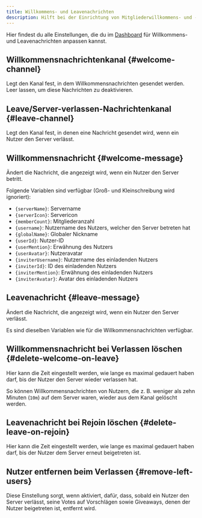 ```yaml
---
title: Willkommens- und Leavenachrichten
description: Hilft bei der Einrichtung von Mitgliederwillkommens- und -leavenachrichten.
---
```


Hier findest du alle Einstellungen, die du im [Dashboard](https://tomatenkuchen.com/dashboard/settings#welcomeChannel) für Willkommens- und Leavenachrichten anpassen kannst.

## Willkommensnachrichtenkanal {#welcome-channel}

Legt den Kanal fest, in dem Willkommensnachrichten gesendet werden.
Leer lassen, um diese Nachrichten zu deaktivieren.

## Leave/Server-verlassen-Nachrichtenkanal {#leave-channel}

Legt den Kanal fest, in denen eine Nachricht gesendet wird, wenn ein Nutzer den Server verlässt.

## Willkommensnachricht {#welcome-message}

Ändert die Nachricht, die angezeigt wird, wenn ein Nutzer den Server betritt.

Folgende Variablen sind verfügbar (Groß- und Kleinschreibung wird ignoriert):
- `{serverName}`: Servername
- `{serverIcon}`: Servericon
- `{memberCount}`: Mitgliederanzahl
- `{username}`: Nutzername des Nutzers, welcher den Server betreten hat
- `{globalName}`: Globaler Nickname
- `{userId}`: Nutzer-ID
- `{userMention}`: Erwähnung des Nutzers
- `{userAvatar}`: Nutzeravatar
- `{inviterUsername}`: Nutzername des einladenden Nutzers
- `{inviterId}`: ID des einladenden Nutzers
- `{inviterMention}`: Erwähnung des einladenden Nutzers
- `{inviterAvatar}`: Avatar des einladenden Nutzers

## Leavenachricht {#leave-message}

Ändert die Nachricht, die angezeigt wird, wenn ein Nutzer den Server verlässt.

Es sind dieselben Variablen wie für die Willkommensnachrichten verfügbar.

## Willkommensnachricht bei Verlassen löschen {#delete-welcome-on-leave}

Hier kann die Zeit eingestellt werden, wie lange es maximal gedauert haben darf, bis der Nutzer den Server wieder verlassen hat.

So können Willkommensnachrichten von Nutzern, die z. B. weniger als zehn Minuten (`10m`) auf dem Server waren, wieder aus dem Kanal gelöscht werden.

## Leavenachricht bei Rejoin löschen {#delete-leave-on-rejoin}

Hier kann die Zeit eingestellt werden, wie lange es maximal gedauert haben darf, bis der Nutzer dem Server erneut beigetreten ist.

## Nutzer entfernen beim Verlassen {#remove-left-users}

Diese Einstellung sorgt, wenn aktiviert, dafür, dass, sobald ein Nutzer den Server verlässt, seine Votes auf Vorschlägen sowie Giveaways, denen der Nutzer beigetreten ist, entfernt wird.
